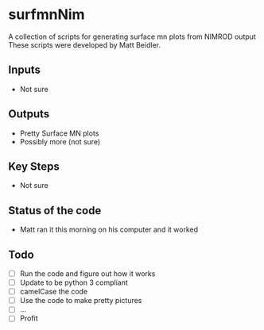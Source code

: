 # surfmnNim
A collection of scripts for generating surface mn plots from NIMROD output
These scripts were developed by Matt Beidler. 

## Inputs
  - Not sure
 
## Outputs
  - Pretty Surface MN plots
  - Possibly more (not sure)
  
## Key Steps
  - Not sure 
  
## Status of the code
  - Matt ran it this morning on his computer and it worked
  
## Todo
  - [ ] Run the code and figure out how it works
  - [ ] Update to be python 3 compliant
  - [ ] camelCase the code
  - [ ] Use the code to make pretty pictures
  - [ ] ...
  - [ ] Profit